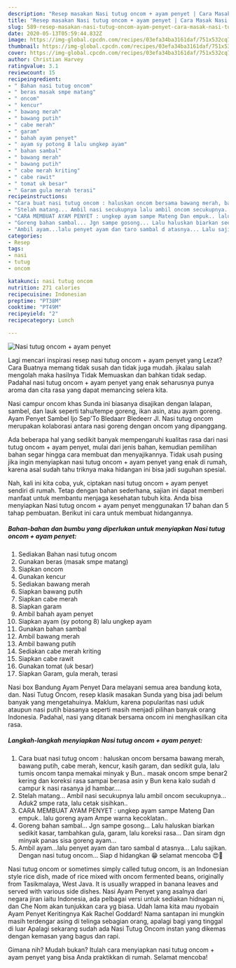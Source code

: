 ```yaml
---
description: "Resep masakan Nasi tutug oncom + ayam penyet | Cara Masak Nasi tutug oncom + ayam penyet Yang Sempurna"
title: "Resep masakan Nasi tutug oncom + ayam penyet | Cara Masak Nasi tutug oncom + ayam penyet Yang Sempurna"
slug: 589-resep-masakan-nasi-tutug-oncom-ayam-penyet-cara-masak-nasi-tutug-oncom-ayam-penyet-yang-sempurna
date: 2020-05-13T05:59:44.832Z
image: https://img-global.cpcdn.com/recipes/03efa34ba3161daf/751x532cq70/nasi-tutug-oncom-ayam-penyet-foto-resep-utama.jpg
thumbnail: https://img-global.cpcdn.com/recipes/03efa34ba3161daf/751x532cq70/nasi-tutug-oncom-ayam-penyet-foto-resep-utama.jpg
cover: https://img-global.cpcdn.com/recipes/03efa34ba3161daf/751x532cq70/nasi-tutug-oncom-ayam-penyet-foto-resep-utama.jpg
author: Christian Harvey
ratingvalue: 3.1
reviewcount: 15
recipeingredient:
- " Bahan nasi tutug oncom"
- " beras masak smpe matang"
- " oncom"
- " kencur"
- " bawang merah"
- " bawang putih"
- " cabe merah"
- " garam"
- " bahah ayam penyet"
- " ayam sy potong 8 lalu ungkep ayam"
- " bahan sambal"
- " bawang merah"
- " bawang putih"
- " cabe merah kriting"
- " cabe rawit"
- " tomat uk besar"
- " Garam gula merah terasi"
recipeinstructions:
- "Cara buat nasi tutug oncom : haluskan oncom bersama bawang merah, bawang putih, cabe merah, kencur, kasih garam, dan sedikit gula, lalu tumis oncom tanpa memakai minyak y Bun.. masak oncom smpe benar2 kering dan koreksi rasa sampai berasa asin y Bun kena kalo sudah d campur k nasi rasanya jd hambar...."
- "Stelah matang... Ambil nasi secukupnya lalu ambil oncom secukupnya... Aduk2 smpe rata, lalu cetak sisihkan.."
- "CARA MEMBUAT AYAM PENYET : ungkep ayam sampe Mateng Dan empuk.. lalu goreng ayam Ampe warna kecoklatan.."
- "Goreng bahan sambal... Jgn sampe gosong... Lalu haluskan biarkan sedikit kasar, tambahkan gula, garam, lalu koreksi rasa... Dan siram dgn minyak panas sisa goreng ayam..."
- "Ambil ayam...lalu penyet ayam dan taro sambal d atasnya... Lalu sajikan. Dengan nasi tutug oncom... Siap d hidangkan 😁 selamat mencoba 😍🤗"
categories:
- Resep
tags:
- nasi
- tutug
- oncom

katakunci: nasi tutug oncom 
nutrition: 271 calories
recipecuisine: Indonesian
preptime: "PT38M"
cooktime: "PT49M"
recipeyield: "2"
recipecategory: Lunch

---
```



![Nasi tutug oncom + ayam penyet](https://img-global.cpcdn.com/recipes/03efa34ba3161daf/751x532cq70/nasi-tutug-oncom-ayam-penyet-foto-resep-utama.jpg)

Lagi mencari inspirasi resep nasi tutug oncom + ayam penyet yang Lezat? Cara Buatnya memang tidak susah dan tidak juga mudah. jikalau salah mengolah maka hasilnya Tidak Memuaskan dan bahkan tidak sedap. Padahal nasi tutug oncom + ayam penyet yang enak seharusnya punya aroma dan cita rasa yang dapat memancing selera kita.

Nasi campur oncom khas Sunda ini biasanya disajikan dengan lalapan, sambel, dan lauk seperti tahu/tempe goreng, ikan asin, atau ayam goreng. Ayam Penyet Sambel Ijo Sep&#39;To Bledaarr Bledeerr Jl. Nasi tutug oncom merupakan kolaborasi antara nasi goreng dengan oncom yang dipanggang.

Ada beberapa hal yang sedikit banyak mempengaruhi kualitas rasa dari nasi tutug oncom + ayam penyet, mulai dari jenis bahan, kemudian pemilihan bahan segar hingga cara membuat dan menyajikannya. Tidak usah pusing jika ingin menyiapkan nasi tutug oncom + ayam penyet yang enak di rumah, karena asal sudah tahu triknya maka hidangan ini bisa jadi suguhan spesial.


Nah, kali ini kita coba, yuk, ciptakan nasi tutug oncom + ayam penyet sendiri di rumah. Tetap dengan bahan sederhana, sajian ini dapat memberi manfaat untuk membantu menjaga kesehatan tubuh kita. Anda bisa menyiapkan Nasi tutug oncom + ayam penyet menggunakan 17 bahan dan 5 tahap pembuatan. Berikut ini cara untuk membuat hidangannya.

<!--inarticleads1-->

##### Bahan-bahan dan bumbu yang diperlukan untuk menyiapkan Nasi tutug oncom + ayam penyet:

1. Sediakan  Bahan nasi tutug oncom
1. Gunakan  beras (masak smpe matang)
1. Siapkan  oncom
1. Gunakan  kencur
1. Sediakan  bawang merah
1. Siapkan  bawang putih
1. Siapkan  cabe merah
1. Siapkan  garam
1. Ambil  bahah ayam penyet
1. Siapkan  ayam (sy potong 8) lalu ungkep ayam
1. Gunakan  bahan sambal
1. Ambil  bawang merah
1. Ambil  bawang putih
1. Sediakan  cabe merah kriting
1. Siapkan  cabe rawit
1. Gunakan  tomat (uk besar)
1. Siapkan  Garam, gula merah, terasi


Nasi box Bandung Ayam Penyet Dara melayani semua area bandung kota, dan. Nasi Tutug Oncom, resep klasik masakan Sunda yang bisa jadi belum banyak yang mengetahuinya. Maklum, karena popularitas nasi uduk ataupun nasi putih biasanya seperti masih menjadi pilihan banyak orang Indonesia. Padahal, nasi yang ditanak bersama oncom ini menghasilkan cita rasa. 

<!--inarticleads2-->

##### Langkah-langkah menyiapkan Nasi tutug oncom + ayam penyet:

1. Cara buat nasi tutug oncom : haluskan oncom bersama bawang merah, bawang putih, cabe merah, kencur, kasih garam, dan sedikit gula, lalu tumis oncom tanpa memakai minyak y Bun.. masak oncom smpe benar2 kering dan koreksi rasa sampai berasa asin y Bun kena kalo sudah d campur k nasi rasanya jd hambar....
1. Stelah matang... Ambil nasi secukupnya lalu ambil oncom secukupnya... Aduk2 smpe rata, lalu cetak sisihkan..
1. CARA MEMBUAT AYAM PENYET : ungkep ayam sampe Mateng Dan empuk.. lalu goreng ayam Ampe warna kecoklatan..
1. Goreng bahan sambal... Jgn sampe gosong... Lalu haluskan biarkan sedikit kasar, tambahkan gula, garam, lalu koreksi rasa... Dan siram dgn minyak panas sisa goreng ayam...
1. Ambil ayam...lalu penyet ayam dan taro sambal d atasnya... Lalu sajikan. Dengan nasi tutug oncom... Siap d hidangkan 😁 selamat mencoba 😍🤗


Nasi tutug oncom or sometimes simply called tutug oncom, is an Indonesian style rice dish, made of rice mixed with oncom fermented beans, originally from Tasikmalaya, West Java. It is usually wrapped in banana leaves and served with various side dishes. Nasi Ayam Penyet yang asalnya dari negara jiran iaitu Indonesia, ada pelbagai versi untuk sediakan hidnagan ni, dan Che Nom akan tunjukkan cara yg biasa. Udah lama kita mau nyobain Ayam Penyet Keritingnya Kak Rachel Goddard! Nama santapan ini mungkin masih terdengar asing di telinga sebagian orang, apalagi bagi yang tinggal di luar Apalagi sekarang sudah ada Nasi Tutug Oncom instan yang dikemas dengan kemasan yang bagus dan rapi. 

Gimana nih? Mudah bukan? Itulah cara menyiapkan nasi tutug oncom + ayam penyet yang bisa Anda praktikkan di rumah. Selamat mencoba!
